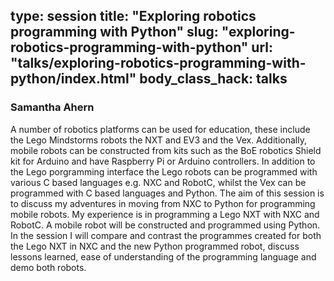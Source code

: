 type: session
title: "Exploring robotics programming with Python"
slug: "exploring-robotics-programming-with-python"
url: "talks/exploring-robotics-programming-with-python/index.html"
body_class_hack: talks
---

### Samantha Ahern

A number of robotics platforms can be used for education, these include the Lego Mindstorms robots the NXT and EV3 and the Vex. Additionally, mobile robots can be constructed from kits such as the BoE robotics Shield kit for Arduino and have Raspberry Pi or Arduino controllers.  In addition to the Lego porgramming interface the Lego robots can be programmed with various C based languages e.g. NXC and RobotC, whilst the Vex can be programmed with C based languages and Python. The aim of this session is to discuss my adventures in moving from NXC to Python for programming mobile robots.  My experience is in programming a Lego NXT with NXC and RobotC.  A mobile robot will be constructed and programmed using Python.  In the session I will compare and contrast the programmes created for both the Lego NXT in NXC and the new Python programmed robot, discuss lessons learned, ease of understanding of the programming language and demo both robots.